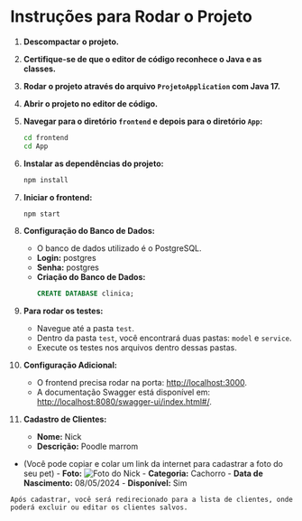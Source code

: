 # Instruções para Rodar o Projeto

1. **Descompactar o projeto.**

2. **Certifique-se de que o editor de código reconhece o Java e as classes.**

3. **Rodar o projeto através do arquivo `ProjetoApplication` com Java 17.**

4. **Abrir o projeto no editor de código.**

5. **Navegar para o diretório `frontend` e depois para o diretório `App`:**
    ```bash
    cd frontend
    cd App
    ```

6. **Instalar as dependências do projeto:**
    ```bash
    npm install
    ```

7. **Iniciar o frontend:**
    ```bash
    npm start
    ```

8. **Configuração do Banco de Dados:**
   - O banco de dados utilizado é o PostgreSQL.
   - **Login:** postgres
   - **Senha:** postgres
   - **Criação do Banco de Dados:**
     ```sql
     CREATE DATABASE clinica;
     ```

9. **Para rodar os testes:**
   - Navegue até a pasta `test`.
   - Dentro da pasta `test`, você encontrará duas pastas: `model` e `service`.
   - Execute os testes nos arquivos dentro dessas pastas.

10. **Configuração Adicional:**
    - O frontend precisa rodar na porta: [http://localhost:3000](http://localhost:3000).
    - A documentação Swagger está disponível em: [http://localhost:8080/swagger-ui/index.html#/](http://localhost:8080/swagger-ui/index.html#/).

11. **Cadastro de Clientes:**
    - **Nome:** Nick
    - **Descrição:** Poodle marrom
   - (Você pode copiar e colar um link da internet para cadastrar a foto do seu pet)
    - **Foto:** ![Foto do Nick](https://i.pinimg.com/236x/e3/c4/c2/e3c4c29c96682867a1b5ea9ee98bcddf.jpg)
    - **Categoria:** Cachorro
    - **Data de Nascimento:** 08/05/2024
    - **Disponível:** Sim

    Após cadastrar, você será redirecionado para a lista de clientes, onde poderá excluir ou editar os clientes salvos.
